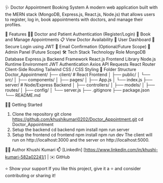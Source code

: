 🩺 Doctor Appointment Booking System
A modern web application built with the MERN stack (MongoDB, Express.js, React.js, Node.js) that allows users to register, log in, book appointments with doctors, and manage their profiles.

🚀 Features
🧑‍⚕️ Doctor and Patient Authentication (Register/Login)
📅 Book and Manage Appointments
📋 View Doctor Availability
👤 User Dashboard
🔐 Secure Login using JWT
📧 Email Confirmation (Optional/Future Scope)
🔧 Admin Panel (Future Scope)
🛠️ Tech Stack
Technology	Role
MongoDB	Database
Express.js	Backend Framework
React.js	Frontend Library
Node.js	Runtime Environment
JWT	Authentication
Axios	API Requests
React Router	Client-Side Routing
Tailwind CSS / CSS	Styling
📁 Folder Structure
Doctor_Appointment/ ├── client/ # React Frontend │ ├── public/ │ └── src/ │ ├── components/ │ ├── pages/ │ ├── App.js │ └── index.js ├── server/ # Node/Express Backend │ ├── controllers/ │ ├── models/ │ ├── routes/ │ ├── config/ │ └── server.js ├── .gitignore ├── package.json └── README.md

🧑‍💻 Getting Started
1. Clone the repository
git clone https://github.com/khushikumari0202/Doctor_Appointment.git
cd Doctor_Appointment
2. Setup the backend
cd backend
npm install
npm run server
3. Setup the frontend
cd frontend
npm install
npm run dev
The client will run on http://localhost:3000 and the server on http://localhost:5000.

🙋‍♀️ Author
Khushi Kumari 📫 [LinkedIn] [https://www.linkedin.com/in/khushi-kumari-582a02241/] | ✉️ GitHub

⭐️ Show your support
If you like this project, give it a ⭐️ and consider contributing or sharing it!
